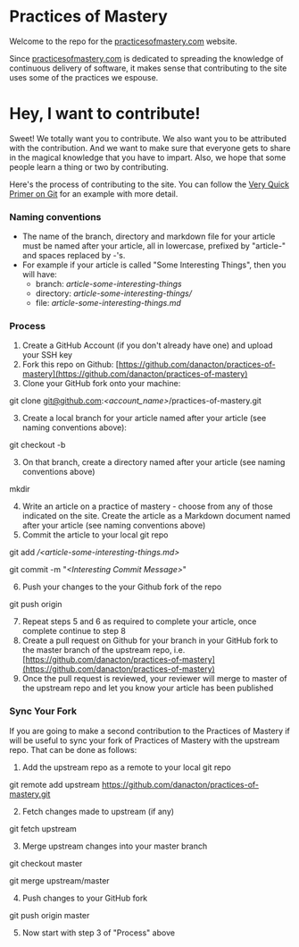 # Practices of Mastery

Welcome to the repo for the [practicesofmastery.com](http://practicesofmastery.com) website.

Since [practicesofmastery.com](http://practicesofmastery.com) is dedicated to spreading the knowledge of continuous delivery of software, it makes sense that contributing to the site uses some of the practices we espouse.

# Hey, I want to contribute!

Sweet! We totally want you to contribute. We also want you to be attributed with the contribution. And we want to make sure that everyone gets to share in the magical knowledge that you have to impart. Also, we hope that some people learn a thing or two by contributing.

Here's the process of contributing to the site. You can follow the [Very Quick Primer on Git](http://www.stage.practicesofmastery.com/post/a-very-quick-primer-on-git/) for an example with more detail.

### Naming conventions

- The name of the branch, directory and markdown file for your article must be named after your article, all in lowercase, prefixed by "article-" and spaces replaced by -'s.
- For example if your article is called "Some Interesting Things", then you will have:
  - branch: *article-some-interesting-things*
  - directory: *article-some-interesting-things/*
  - file: *article-some-interesting-things.md*

### Process

1. Create a GitHub Account (if you don't already have one) and upload your SSH key
2. Fork this repo on Github: [https://github.com/danacton/practices-of-mastery](https://github.com/danacton/practices-of-mastery)
2. Clone your GitHub fork onto your machine:

 git clone git@github.com:*<account_name>*/practices-of-mastery.git

3. Create a local branch for your article named after your article (see naming conventions above):

git checkout -b *<article-some-interesting-things>*

3. On that branch, create a directory named after your article (see naming conventions above)

mkdir  *<article-some-interesting-things>*

4. Write an article on a practice of mastery - choose from any of those indicated on the site. Create the article as a Markdown document named after your article (see naming conventions above)
5. Commit the article to your local git repo

git add *<article-some-interesting-things>/<article-some-interesting-things.md>*

git commit -m "*\<Interesting Commit Message>*"

6. Push your changes to the your Github fork of the repo

git push origin *<article-some-interesting-things>*

7. Repeat steps 5 and 6 as required to complete your article, once complete continue to step 8
8. Create a pull request on Github for your branch in your GitHub fork to the master branch of the upstream repo, i.e.[https://github.com/danacton/practices-of-mastery](https://github.com/danacton/practices-of-mastery)
8. Once the pull request is reviewed, your reviewer will merge to master of the upstream repo and let you know your article has been published


### Sync Your Fork

If you are going to make a second contribution to the Practices of Mastery if will be useful to sync your fork of Practices of Mastery with the upstream repo. That can be done as follows:

1. Add the upstream repo as a remote to your local git repo

git remote add upstream https://github.com/danacton/practices-of-mastery.git

2. Fetch changes made to upstream (if any)

git fetch upstream

3. Merge upstream changes into your master branch

git checkout master

git merge upstream/master

4. Push changes to your GitHub fork

git push origin master

5. Now start with step 3 of "Process" above

